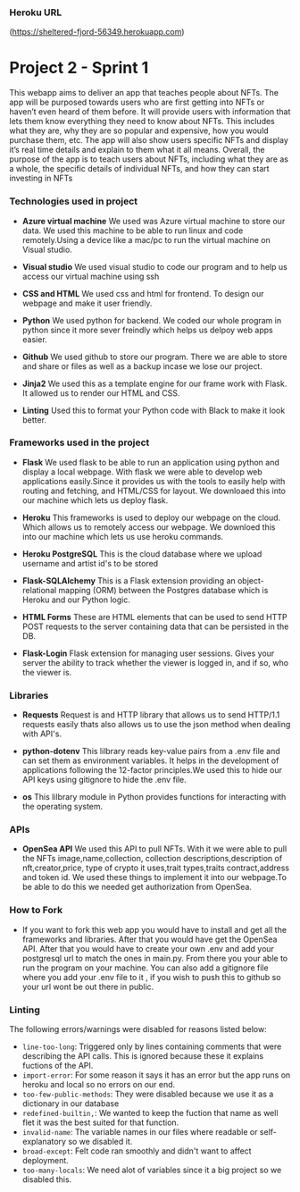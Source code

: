 ### Heroku URL
(https://sheltered-fjord-56349.herokuapp.com)

# Project 2 - Sprint 1
This webapp aims to deliver an app that teaches people about NFTs. The app will be purposed towards users who are first getting into NFTs or haven’t even heard of them before. It will provide users with information that lets them know everything they need to know about NFTs. This includes what they are, why they are so popular and expensive, how you would purchase them, etc. The app will also show users specific NFTs and display it’s real time details and explain to them what it all means. Overall, the purpose of the app is to teach users about NFTs, including what they are as a whole, the specific details of individual NFTs, and how they can start investing in NFTs

### Technologies used in project

- __Azure virtual machine__
    We used was Azure virtual machine to store our data. We used this machine to be able 
    to run linux and code remotely.Using a device like a mac/pc to run the virtual machine 
    on Visual studio.

- __Visual studio__
    We used visual studio to code our program and to help us access our virtual machine using ssh

- __CSS and HTML__
    We used css and html for frontend. To design our webpage and make it user friendly.
    
- __Python__ 
    We used python for backend. We coded our whole program in python since it more sever freindly which
    helps us delpoy web apps easier.

- __Github__
    We used github to store our program. There we are able to store and share or files as well as a backup
    incase we lose our project.

- __Jinja2__
    We used this as a template engine for our frame work with Flask. It allowed us to render our HTML and CSS.

- __Linting__
    Used this to format your Python code with Black to make it look better.

### Frameworks used in the project 

- __Flask__
    We used flask to be able to run an application using python and display a local webpage. 
    With flask we were able to develop web applications easily.Since it provides us 
    with the tools to easily help with routing and fetching, and HTML/CSS for layout.
    We downloaed this into our machine which lets us deploy flask.


- __Heroku__
    This frameworks is used to deploy our webpage on the cloud. Which allows us to remotely 
    access our webpage. We downloed this into our machine which lets us use heroku commands. 

- __Heroku PostgreSQL__
    This is the cloud database where we upload username and artist id's to be stored

- __Flask-SQLAlchemy__
    This is a Flask extension providing an object-relational mapping (ORM) between the Postgres
    database which is Heroku and our Python logic.

- __HTML Forms__
    These are HTML elements that can be used to send HTTP POST requests to the server containing
    data that can be persisted in the DB.

- __Flask-Login__
 Flask extension for managing user sessions. Gives your server the ability to track whether the viewer is logged in, and if so, who the viewer is.



    

### Libraries 

- __Requests__
    Request is and HTTP library that allows us to send HTTP/1.1 requests easily thats also allows
    us to use the json method when dealing with API's.

- __python-dotenv__
    This lilbrary reads key-value pairs from a .env file and can set them as environment variables.
    It helps in the development of applications following the 12-factor principles.We used this to
    hide our API keys using gitignore to hide the .env file.

- __os__
    This lilbrary module in Python provides functions for interacting with the operating system.



### APIs

- __OpenSea API__
    We used this API to pull NFTs. With it we were able to pull the NFTs image,name,collection,
    collection descriptions,description of nft,creator,price, type of crypto it uses,trait types,traits 
    contract,address and token id. We used these things to implement it into our webpage.To be able to do this 
    we needed get authorization from OpenSea.




### How to Fork

- If you want to fork this web app you would have to install and get all the frameworks and libraries.
After that you would have get the OpenSea API. After that you would have to create your own .env and add your
postgresql url to match the ones in main.py. From there you your able to run the program on your machine. You can also add a gitignore file where you add your .env file to it , if you wish to push this to github so your url wont be out there in public.


### Linting
The following errors/warnings were disabled for reasons listed below:
- ```line-too-long```: Triggered only by lines containing comments that were describing the API calls. This is ignored because these it explains fuctions of the API.
- ```import-error```: For some reason it says it has an error but the app runs on heroku and local so no errors on our end.
- ```too-few-public-methods```: They were disabled because we use it as a dictionary in our database 
- ```redefined-builtin,```: We wanted to keep the fuction that name as well flet it was the best suited for that function.
- ```invalid-name```: The variable names in our files where readable or self-explanatory so we disabled it.
- ```broad-except```: Felt code ran smoothly and didn't want to affect deployment.
- ```too-many-locals```: We need alot of variables since it a big project so we disabled this.









